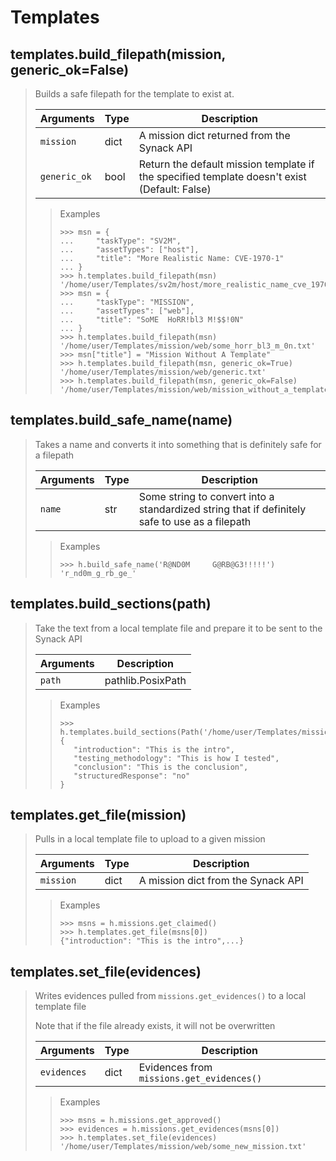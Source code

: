 # Templates

## templates.build_filepath(mission, generic_ok=False)

> Builds a safe filepath for the template to exist at.
>
> | Arguments | Type | Description
> | --- | --- | ---
> | `mission` | dict | A mission dict returned from the Synack API
> | `generic_ok` | bool | Return the default mission template if the specified template doesn't exist (Default: False)
>
>> Examples
>> ```python3
>> >>> msn = {
>> ...     "taskType": "SV2M",
>> ...     "assetTypes": ["host"],
>> ...     "title": "More Realistic Name: CVE-1970-1"
>> ... }
>> >>> h.templates.build_filepath(msn)
>> '/home/user/Templates/sv2m/host/more_realistic_name_cve_1970_1.txt'
>> >>> msn = {
>> ...     "taskType": "MISSION",
>> ...     "assetTypes": ["web"],
>> ...     "title": "SoME  HoRR!bl3 M!$$!0N"
>> ... }
>> >>> h.templates.build_filepath(msn)
>> '/home/user/Templates/mission/web/some_horr_bl3_m_0n.txt'
>> >>> msn["title"] = "Mission Without A Template"
>> >>> h.templates.build_filepath(msn, generic_ok=True)
>> '/home/user/Templates/mission/web/generic.txt'
>> >>> h.templates.build_filepath(msn, generic_ok=False)
>> '/home/user/Templates/mission/web/mission_without_a_template.txt'
>> ```

## templates.build_safe_name(name)

> Takes a name and converts it into something that is definitely safe for a filepath 
>
> | Arguments | Type | Description
> | --- | --- | ---
> | `name` | str | Some string to convert into a standardized string that if definitely safe to use as a filepath
>
>> Examples
>> ```python3
>> >>> h.build_safe_name('R@ND0M     G@RB@G3!!!!!')
>> 'r_nd0m_g_rb_ge_'
>> ```

## templates.build_sections(path)

> Take the text from a local template file and prepare it to be sent to the Synack API
>
> | Arguments | Description
> | --- | ---
> | `path` | pathlib.PosixPath | Path to the template file that should be uploaded
>
>> Examples
>> ```python3
>> >>> h.templates.build_sections(Path('/home/user/Templates/mission/web/mission.txt'))
>> {
>>    "introduction": "This is the intro",
>>    "testing_methodology": "This is how I tested",
>>    "conclusion": "This is the conclusion",
>>    "structuredResponse": "no"
>> }
>> ```

## templates.get_file(mission)

> Pulls in a local template file to upload to a given mission
>
> | Arguments | Type | Description
> | --- | --- | ---
> | `mission` | dict | A mission dict from the Synack API
>
>> Examples
>> ```python3
>> >>> msns = h.missions.get_claimed()
>> >>> h.templates.get_file(msns[0])
>> {"introduction": "This is the intro",...}
>> ```

## templates.set_file(evidences)

> Writes evidences pulled from `missions.get_evidences()` to a local template file
>
> Note that if the file already exists, it will not be overwritten
>
> | Arguments | Type | Description
> | --- | --- | ---
> | `evidences` | dict | Evidences from `missions.get_evidences()`
>
>> Examples
>> ```python3
>> >>> msns = h.missions.get_approved()
>> >>> evidences = h.missions.get_evidences(msns[0])
>> >>> h.templates.set_file(evidences)
>> '/home/user/Templates/mission/web/some_new_mission.txt'
>> ```
